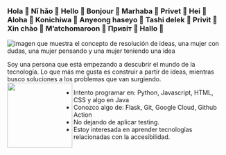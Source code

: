 ### Hola 👋 Nǐ hǎo 👋 Hello 👋 Bonjour 👋 Marhaba 👋 Privet 👋 Hei 👋 Aloha 👋 Konichiwa 👋 Anyeong haseyo 👋 Tashi delek 👋 Privit 👋 Xin chào 👋 M’atchomaroon 👋 Привіт 👋 Hallo 👋 

<img src="https://img.freepik.com/vector-premium/concepto-resolucion-problemas-mujer-piensa-resuelve-problema-signo-interrogacion-bombilla-luminosa-como-simbolos-aparicion-idea-creativa_501173-53.jpg" alt="imagen que muestra el concepto de resolución de ideas, una mujer con dudas, una mujer pensando y una mujer teniendo una idea">

Soy una persona que está empezando a descubrir el mundo de la tecnología. Lo que más me gusta es construir a partir de ideas, mientras busco soluciones a los problemas que van surgiendo.
<img align="left" width="150" height="150" src="https://user-images.githubusercontent.com/107017946/218183956-34c0c191-c783-4eca-878e-a229ae75ac2c.png">
- Intento programar en: Python, Javascript, HTML, CSS y algo en Java
- Conozco algo de: Flask, Git, Google Cloud, Github Action
- No dejando de aplicar testing.
- Estoy interesada en aprender tecnologías relacionadas con la accesibilidad.
